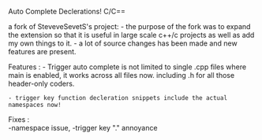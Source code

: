 Auto Complete Declerations! C/C==  
  
  a fork of SteveveSevetS's project:
    - the purpose of the fork was to expand the extension so that it is useful in large scale c++/c  projects as well as add my own things to it.
    - a lot of source changes has been made and new features are present.
  
  Features : 
    - Trigger auto complete is not limited to single .cpp files where main is enabled,
      it works across all files now. including .h for all those header-only coders.
    
    - trigger key function decleration snippets include the actual namespaces now! 
      
      
    
  Fixes :  
    -namespace issue, 
    -trigger key "." annoyance


